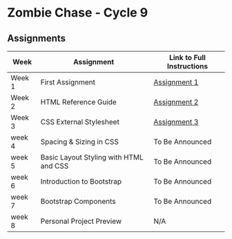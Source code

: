 # Zombie Chase - Cycle 9

## Assignments

| Week | Assignment | Link to Full Instructions |
| --- | --- | --- |
| Week 1 | First Assignment |  [Assignment 1](./blob/master/Zombie-Chase-Assignments/week-1.md) |
| Week 2 | HTML Reference Guide |  [Assignment 2](./blob/master/Zombie-Chase-Assignments/week-2.md) |
| Week 3 | CSS External Stylesheet |  [Assignment 3](./blob/master/Zombie-Chase-Assignments/week-3.md)  |
| week 4 | Spacing & Sizing in CSS | To Be Announced |
| week 5 | Basic Layout Styling with HTML and CSS | To Be Announced |
| week 6 | Introduction to Bootstrap | To Be Announced |
| week 7 | Bootstrap Components | To Be Announced |
| week 8 | Personal Project Preview | N/A |


